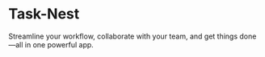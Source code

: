 # Task-Nest
Streamline your workflow, collaborate with your team, and get things done—all in one powerful app.
